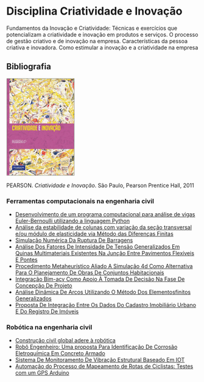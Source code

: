 # Disciplina Criatividade e Inovação

Fundamentos da Inovação e Criatividade: Técnicas e exercícios que potencializam a criatividade e inovação em produtos e serviços. 
O processo de gestão criativo e de inovação na empresa. Características da pessoa criativa e inovadora. Como estimular a inovação e a criatividade na empresa


## Bibliografia

![](img/ideias.jpg)

PEARSON. *Criatividade e Inovação*. São Paulo, Pearson Prentice Hall, 2011


### Ferramentas computacionais na engenharia civil

- [Desenvolvimento de um programa computacional para análise de vigas Euler-Bernoulli utilizando a linguagem Python](https://periodicos.ifpb.edu.br/index.php/principia/article/download/1271/809)
- [Análise da estabilidade de colunas com variação da seção transversal e/ou módulo de elasticidade via Método das Diferenças Finitas](https://periodicos.ifpb.edu.br/index.php/principia/article/download/2779/1114)
- [Simulação Numérica Da Ruptura De Barragens](https://acervodigital.ufpr.br/bitstream/handle/1884/40986/R%20-%20D%20-%20VALMEI%20ABREU%20JUNIOR.pdf)
- [Análise Dos Fatores De Intensidade De Tensão Generalizados Em Quinas Multimateriais Existentes Na Junção Entre Pavimentos Flexíveis E Pontes](https://acervodigital.ufpr.br/bitstream/handle/1884/62105/R%20-%20D%20-%20FILIPE%20FARIA%20FORNAZARI.pdf)
- [Procedimento Metaheurístico Aliado A Simulação 4d Como Alternativa Para O Planejamento De Obras De Conjuntos Habitacionais](https://acervodigital.ufpr.br/bitstream/handle/1884/63222/R%20-%20D%20-%20PEDRO%20HENRIQUE%20PINTO%20BEZERRA.pdf)
- [Integração Bim-acv Como Apoio À Tomada De Decisão Na Fase De Concepção De Projeto](https://www.acervodigital.ufpr.br/bitstream/handle/1884/62546/R%20-%20D%20-%20JULIANNA%20CRIPPA.pdf)
- [Análise Dinâmica De Arcos Utilizando O Método Dos Elementosfinitos Generalizados](https://acervodigital.ufpr.br/bitstream/handle/1884/61417/R%20-%20D%20-%20RAMON%20MACEDO%20CORREA.pdf)
- [Proposta De Integração Entre Os Dados Do Cadastro Imobiliário Urbano E Do Registro De Imóveis](https://acervodigital.ufpr.br/bitstream/handle/1884/53261/R%20-%20D%20-%20CAIO%20DOS%20ANJOS%20PAIVA.pdf)



### Robótica na engenharia civil

- [Construção civil global adere à robótica](https://www.cimentoitambe.com.br/massa-cinzenta/construcao-civil-global-adere-a-robotica/)
- [Robô Engenheiro: Uma proposta Para Identificação De Corrosão Eletroquímica Em Concreto Armado](http://sistemaolimpo.org/midias/uploads/986f31d9c67c1a5075a2f67df97ff4cc.pdf)
- [Sistema De Monitoramento De Vibração Estrutural Baseado Em IOT](http://lyceumonline.usf.edu.br/salavirtual/documentos/3100.pdf)
- [Automação do Processo de Mapeamento de Rotas de Ciclistas: Testes com um GPS Arduino](https://www.researchgate.net/publication/333351193_Automacao_do_Processo_de_Mapeamento_de_Rotas_de_Ciclistas_Testes_com_um_GPS_Arduino)








